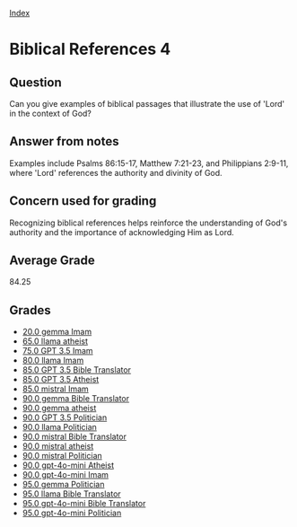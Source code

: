 
[Index](../../index.md)
# Biblical References 4
## Question
Can you give examples of biblical passages that illustrate the use of 'Lord' in the context of God?

## Answer from notes
Examples include Psalms 86:15-17, Matthew 7:21-23, and Philippians 2:9-11, where 'Lord' references the authority and divinity of God.

## Concern used for grading
Recognizing biblical references helps reinforce the understanding of God's authority and the importance of acknowledging Him as Lord.

## Average Grade
84.25

## Grades
 * [20.0 gemma Imam](../answers/gemma_Imam/Biblical_References_4.md)
 * [65.0 llama atheist](../answers/llama_atheist/Biblical_References_4.md)
 * [75.0 GPT 3.5 Imam](../answers/GPT_3.5_Imam/Biblical_References_4.md)
 * [80.0 llama Imam](../answers/llama_Imam/Biblical_References_4.md)
 * [85.0 GPT 3.5 Bible Translator](../answers/GPT_3.5_Bible_Translator/Biblical_References_4.md)
 * [85.0 GPT 3.5 Atheist](../answers/GPT_3.5_Atheist/Biblical_References_4.md)
 * [85.0 mistral Imam](../answers/mistral_Imam/Biblical_References_4.md)
 * [90.0 gemma Bible Translator](../answers/gemma_Bible_Translator/Biblical_References_4.md)
 * [90.0 gemma atheist](../answers/gemma_atheist/Biblical_References_4.md)
 * [90.0 GPT 3.5 Politician](../answers/GPT_3.5_Politician/Biblical_References_4.md)
 * [90.0 llama Politician](../answers/llama_Politician/Biblical_References_4.md)
 * [90.0 mistral Bible Translator](../answers/mistral_Bible_Translator/Biblical_References_4.md)
 * [90.0 mistral atheist](../answers/mistral_atheist/Biblical_References_4.md)
 * [90.0 mistral Politician](../answers/mistral_Politician/Biblical_References_4.md)
 * [90.0 gpt-4o-mini Atheist](../answers/gpt-4o-mini_Atheist/Biblical_References_4.md)
 * [90.0 gpt-4o-mini Imam](../answers/gpt-4o-mini_Imam/Biblical_References_4.md)
 * [95.0 gemma Politician](../answers/gemma_Politician/Biblical_References_4.md)
 * [95.0 llama Bible Translator](../answers/llama_Bible_Translator/Biblical_References_4.md)
 * [95.0 gpt-4o-mini Bible Translator](../answers/gpt-4o-mini_Bible_Translator/Biblical_References_4.md)
 * [95.0 gpt-4o-mini Politician](../answers/gpt-4o-mini_Politician/Biblical_References_4.md)
